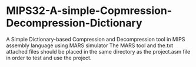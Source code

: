 # MIPS32-A-simple-Copmression-Decompression-Dictionary
A Simple Dictionary-based Compression and Decompression tool in MIPS assembly language using MARS simulator
The MARS tool and the.txt attached files should be placed in the same directory as the project.asm file in order to test and use the project.

